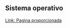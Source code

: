 ## Sistema operativo  

[Link: Pagina proporcionada](https://blog.desdelinux.net/emulando-a-linus-torvalds-crea-tu-propio-sistema-operativo-desde-0-i/ "Pagina donde viene el codigo")  